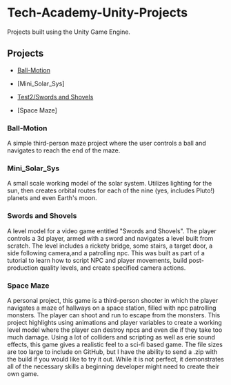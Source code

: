 # Tech-Academy-Unity-Projects
Projects built using the Unity Game Engine.
## Projects
- [Ball-Motion](Ball-Motion.exe)

- [Mini_Solar_Sys]

- [Test2/Swords and Shovels](Swords_and_Shovels.exe)

- [Space Maze]

### Ball-Motion
A simple third-person maze project where the user controls a ball and navigates to reach the end of the maze.

### Mini_Solar_Sys
A small scale working model of the solar system.  Utilizes lighting for the sun, then creates orbital routes for each of the nine (yes, includes Pluto!) planets and even Earth's moon.

### Swords and Shovels
A level model for a video game entitled "Swords and Shovels".  The player controls a 3d player, armed with a sword and navigates a level built from scratch.  The level includes a rickety bridge, some stairs, a target door, a side following camera,and a patrolling npc.  This was built as part of a tutorial to learn how to script NPC and player movements, build post-production quality levels, and create specified camera actions. 

### Space Maze
A personal project, this game is a third-person shooter in which the player navigates a maze of hallways on a space station, filled with npc patrolling monsters.  The player can shoot and run to escape from the monsters.  This project highlights using animations and player variables to create a working level model where the player can destroy npcs and even die if they take too much damage.  Using a lot of colliders and scripting as well as erie sound effects, this game gives a realistic feel to a sci-fi based game.  The file sizes are too large to include on GitHub, but I have the ability to send a .zip with the build if you would like to try it out.  While it is not perfect, it demonstrates all of the necessary skills a beginning developer might need to create their own game.
